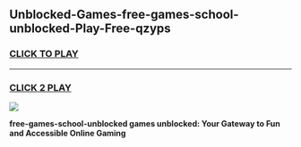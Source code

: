 
## Unblocked-Games-free-games-school-unblocked-Play-Free-qzyps
<h3>
<a href="https://premium76.site?title=free-games-school-unblocked&ref=10A">CLICK TO PLAY</a></h3>
<hr>

<h3>
<a href="https://premium76.site?title=free-games-school-unblocked&ref=10A">CLICK 2 PLAY</a>
  
</h3>

<a href="https://premium76.site?title=free-games-school-unblocked&ref=10A"><img src="https://clearcache.store/games.png"></a>


**free-games-school-unblocked games unblocked: Your Gateway to Fun and Accessible Online Gaming**
